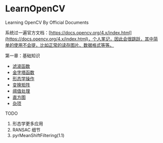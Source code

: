 # LearnOpenCV

Learning OpenCV By Official Documents

系统过一遍官方文档：[https://docs.opencv.org/4.x/index.html](https://docs.opencv.org/4.x/index.html)，个人笔记，因此会很跳跃，其中简单的使用不会提，比如正常的读存图片、数据格式等等。

第一章：基础知识

- [滤波函数](./docs/1.1.md)
- [金字塔函数](./docs/1.2.md)
- [形态学操作](./docs/1.3.md)
- [变换矩阵](./docs/1.4.md)
- [阈值处理](./docs/1.5.md)
- [直方图](./docs/1.6.md)
- [杂项](./docs/1.misc.md)

TODO

1. 形态学更多应用
2. RANSAC 细节
3. pyrMeanShiftFiltering(1.1)
